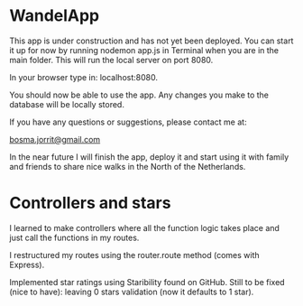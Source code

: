 # WandelApp
This app is under construction and has not yet been deployed.
You can start it up for now by running nodemon app.js in Terminal when you are in the main folder. This will run the local server on port 8080.

In your browser type in: localhost:8080.

You should now be able to use the app. Any changes you make to the database will be locally stored.

If you have any questions or suggestions, please contact me at: 

bosma.jorrit@gmail.com

In the near future I will finish the app, deploy it and start using it with family and friends to share nice walks in the North of the Netherlands.

# Controllers and stars
I learned to make controllers where all the function logic takes place and just call the functions in my routes.

I restructured my routes using the router.route method (comes with Express).

Implemented star ratings using Staribility found on GitHub. Still to be fixed (nice to have): leaving 0 stars validation (now it defaults to 1 star).